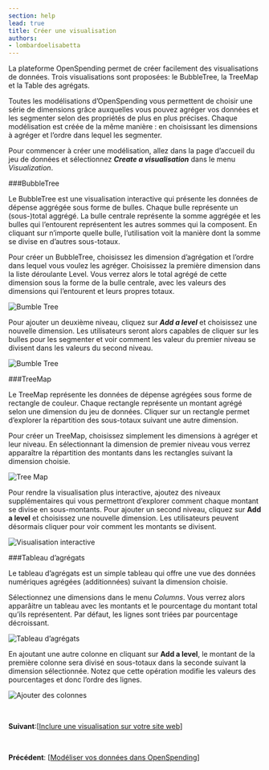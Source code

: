 ```yaml
---
section: help
lead: true
title: Créer une visualisation
authors:
- lombardoelisabetta
---
```

La plateforme OpenSpending permet de créer facilement des visualisations de données. Trois visualisations sont proposées: le BubbleTree, la TreeMap et la Table des agrégats.

Toutes les modélisations d’OpenSpending vous permettent de choisir une série de dimensions grâce auxquelles vous pouvez agréger vos données et les segmenter selon des propriétés de plus en plus précises. Chaque modélisation est créée de la même manière : en choisissant les dimensions à agréger et l’ordre dans lequel les segmenter.

Pour commencer à créer une modélisation, allez dans la page d’accueil du jeu de données et sélectionnez _**Create a visualisation**_ dans le menu _Visualization_.

###BubbleTree

Le BubbleTree est une visualisation interactive qui présente les données de dépense aggrégée sous forme de bulles. Chaque bulle représente un (sous-)total aggrégé. La bulle centrale représente la somme aggrégée et les bulles qui l’entourent représentent les autres sommes qui la composent. En cliquant sur n’importe quelle bulle, l’utilisation voit la manière dont la somme se divise en d’autres sous-totaux.

Pour créer un BubbleTree, choisissez les dimension d’agrégation et l’ordre dans lequel vous voulez les agréger. Choisissez la première dimension dans la liste déroulante Level. Vous verrez alors le total agrégé de cette dimension sous la forme de la bulle centrale, avec les valeurs des dimensions qui l’entourent et leurs propres totaux.

![Bumble Tree](http://0.0.0.0:8080/wp-content/uploads/2013/08/image_14.png)

Pour ajouter un deuxième niveau, cliquez sur _**Add a level**_ et choisissez une nouvelle dimension. Les utilisateurs seront alors capables de cliquer sur les bulles pour les segmenter et voir comment les valeur du premier niveau se divisent dans les valeurs du second niveau.

![Bumble Tree](http://0.0.0.0:8080/wp-content/uploads/2013/08/image_15.png)

###TreeMap

Le TreeMap représente les données de dépense agrégées sous forme de rectangle de couleur. Chaque rectangle représente un montant agrégé selon une dimension du jeu de données. Cliquer sur un rectangle permet d’explorer la répartition des sous-totaux suivant une autre dimension.

Pour créer un TreeMap, choisissez simplement les dimensions à agréger et leur niveau. En sélectionnant la dimension de premier niveau vous verrez apparaître la répartition des montants dans les rectangles suivant la dimension choisie.

![Tree Map](http://0.0.0.0:8080/wp-content/uploads/2013/08/image_16.png)

Pour rendre la visualisation plus interactive, ajoutez des niveaux supplémentaires qui vous permettront d’explorer comment chaque montant se divise en sous-montants. Pour ajouter un second niveau, cliquez sur **Add a level** et choisissez une nouvelle dimension. Les utilisateurs peuvent désormais cliquer pour voir comment les montants se divisent.

![Visualisation interactive](http://0.0.0.0:8080/wp-content/uploads/2013/08/image_17.png)

###Tableau d’agrégats

Le tableau d’agrégats est un simple tableau qui offre une vue des données numériques agrégées (additionnées) suivant la dimension choisie.

Sélectionnez une dimensions dans le menu _Columns_. Vous verrez alors apparâitre un tableau avec les montants et le pourcentage du montant total qu’ils représentent. Par défaut, les lignes sont triées par pourcentage décroissant.

![Tableau d’agrégats](http://blog.openspending.org/files/2013/08/image_18-e1375889043439.png)

En ajoutant une autre colonne en cliquant sur **Add a level**, le montant de la première colonne sera divisé en sous-totaux dans la seconde suivant la dimension sélectionnée. Notez que cette opération modifie les valeurs des pourcentages et donc l’ordre des lignes.

![Ajouter des colonnes](http://blog.openspending.org/files/2013/08/image_19-e1375889063736.png)

&nbsp;

**Suivant**:[<a href="../inclure-une-visualisation-sur-votre-site-web/">Inclure une visualisation sur votre site web</a>]

&nbsp;

**Précédent**: [<a href="../modeliser-vos-donnees-dans-openspending/">Modéliser vos données dans OpenSpending</a>]
